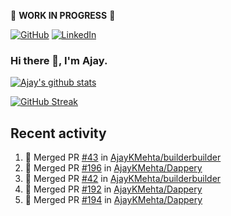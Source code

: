 :construction: **WORK IN PROGRESS** :construction:

<p align="left">
<a href="https://github.com/ajaykmehta"><img src="https://img.shields.io/github/followers/ajaykmehta.svg?label=GitHub&style=social" alt="GitHub"></a>
<a href="https://www.linkedin.com/in/ajay-mehta-b781ba1/"><img src="https://img.shields.io/badge/LinkedIn--_.svg?style=social&logo=linkedin" alt="LinkedIn"></a>
</p>

### Hi there 👋, I'm Ajay.

[![Ajay's github stats](https://github-readme-stats.vercel.app/api?username=AjayKMehta&count_private=true&show_icons=true&theme=synthwave)](https://github.com/anuraghazra/github-readme-stats)
<!--![Top Langs](https://github-readme-stats.vercel.app/api/top-langs/?username=AjayKMehta&count_private=true&show_icons=true&theme=synthwave&hide=TeX&layout=compact)-->

<!--
**AjayKMehta/AjayKMehta** is a ✨ _special_ ✨ repository because its `README.md` (this file) appears on your GitHub profile.

Here are some ideas to get you started:

- 🔭 I'm currently working on ...
- 🌱 I'm currently learning ...
- 👯 I'm looking to collaborate on ...
- 🤔 I'm looking for help with ...
- 💬 Ask me about ...
- 📫 How to reach me: ...
- 😄 Pronouns: ...
- ⚡ Fun fact: ...
-->

[![GitHub Streak](https://github-readme-streak-stats.herokuapp.com/?user=AjayKMehta&theme=dark)](https://git.io/streak-stats)

## Recent activity

<!--START_SECTION:activity-->
1. 🎉 Merged PR [#43](https://github.com/AjayKMehta/builderbuilder/pull/43) in [AjayKMehta/builderbuilder](https://github.com/AjayKMehta/builderbuilder)
2. 🎉 Merged PR [#196](https://github.com/AjayKMehta/Dappery/pull/196) in [AjayKMehta/Dappery](https://github.com/AjayKMehta/Dappery)
3. 🎉 Merged PR [#42](https://github.com/AjayKMehta/builderbuilder/pull/42) in [AjayKMehta/builderbuilder](https://github.com/AjayKMehta/builderbuilder)
4. 🎉 Merged PR [#192](https://github.com/AjayKMehta/Dappery/pull/192) in [AjayKMehta/Dappery](https://github.com/AjayKMehta/Dappery)
5. 🎉 Merged PR [#194](https://github.com/AjayKMehta/Dappery/pull/194) in [AjayKMehta/Dappery](https://github.com/AjayKMehta/Dappery)
<!--END_SECTION:activity-->
